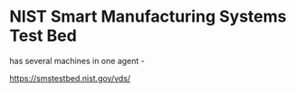 # NIST Smart Manufacturing Systems Test Bed

has several machines in one agent -

https://smstestbed.nist.gov/vds/
